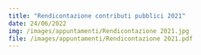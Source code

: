 ```yaml
---
title: "Rendicontazione contributi pubblici 2021"
date: 24/06/2022
img: /images/appuntamenti/Rendicontazione 2021.jpg
file: /images/appuntamenti/Rendicontazione 2021.pdf
---
```


